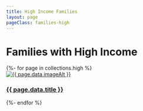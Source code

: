 ```yaml
---
title: High Income Families
layout: page
pageClass: families-high
---
```


<div class="main-content">
  <h1>Families with High Income</h1>

  <div class="grid-container">
    {%- for page in collections.high %}
    <article class="card">
      <a href="{{ page.url }}">
        <img src="/media/{{ page.data.image }}" alt="{{ page.data.imageAlt }}" class="card-image">
        <div class="card-info">
          <h3 class="card-title">{{ page.data.title }}</h3>
        </div>
      </a>
    </article>
    {%- endfor %}
  </div>
</div>

